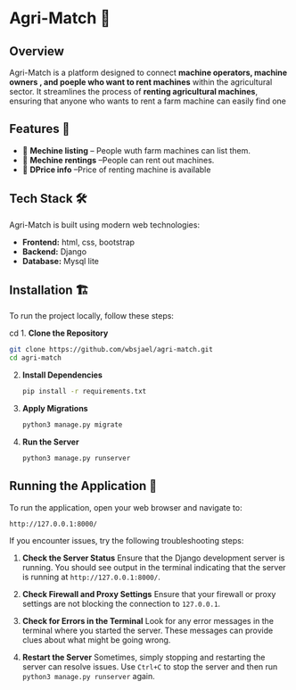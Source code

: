 # Agri-Match 🌾

## Overview
Agri-Match is a platform designed to connect **machine operators, machine owners , and poeple who want to rent machines** within the agricultural sector. It streamlines the process of **renting agricultural machines**, ensuring that anyone who wants to rent a farm machine can easily find one
## Features 🚀
- 🛒 **Mechine listing** – People wuth farm machines can list them.
- 🤝 **Mechine rentings** –People can rent out machines.
- 📍 **DPrice info** –Price of renting machine is available

## Tech Stack 🛠️
Agri-Match is built using modern web technologies:
- **Frontend:** html, css, bootstrap
- **Backend:** Django 
- **Database:** Mysql lite

## Installation 🏗️
To run the project locally, follow these steps:

cd 1. **Clone the Repository**
   ```bash
   git clone https://github.com/wbsjael/agri-match.git
   cd agri-match
   ```

2. **Install Dependencies**
   ```bash
   pip install -r requirements.txt
   ```

3. **Apply Migrations**
   ```bash
   python3 manage.py migrate
   ```

4. **Run the Server**
   ```bash
   python3 manage.py runserver
   ```

## Running the Application 🚀
To run the application, open your web browser and navigate to:
```
http://127.0.0.1:8000/
```

If you encounter issues, try the following troubleshooting steps:

1. **Check the Server Status**
   Ensure that the Django development server is running. You should see output in the terminal indicating that the server is running at `http://127.0.0.1:8000/`.

2. **Check Firewall and Proxy Settings**
   Ensure that your firewall or proxy settings are not blocking the connection to `127.0.0.1`.

3. **Check for Errors in the Terminal**
   Look for any error messages in the terminal where you started the server. These messages can provide clues about what might be going wrong.

4. **Restart the Server**
   Sometimes, simply stopping and restarting the server can resolve issues. Use `Ctrl+C` to stop the server and then run `python3 manage.py runserver` again.
